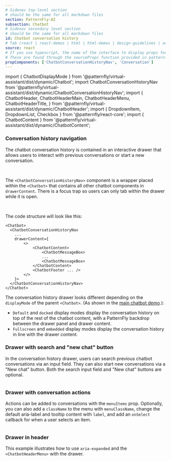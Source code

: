 ```yaml
---
# Sidenav top-level section
# should be the same for all markdown files
section: PatternFly-AI
subsection: Chatbot
# Sidenav secondary level section
# should be the same for all markdown files
id: Chatbot conversation history
# Tab (react | react-demos | html | html-demos | design-guidelines | accessibility)
source: react
# If you use typescript, the name of the interface to display props for
# These are found through the sourceProps function provided in patternfly-docs.source.js
propComponents: ['ChatbotConversationHistoryNav', 'Conversation']
---
```


import { ChatbotDisplayMode } from '@patternfly/virtual-assistant/dist/dynamic/Chatbot';
import ChatbotConversationHistoryNav from '@patternfly/virtual-assistant/dist/dynamic/ChatbotConversationHistoryNav';
import {
ChatbotHeader,
ChatbotHeaderMain,
ChatbotHeaderMenu,
ChatbotHeaderTitle,
} from '@patternfly/virtual-assistant/dist/dynamic/ChatbotHeader';
import { DropdownItem, DropdownList, Checkbox } from '@patternfly/react-core';
import { ChatbotContent } from '@patternfly/virtual-assistant/dist/dynamic/ChatbotContent';

### Conversation history navigation

The chatbot conversation history is contained in an interactive drawer that allows users to interact with previous conversations or start a new conversation.

<br />

The `<ChatbotConversationHistoryNav>` component is a wrapper placed within the `<Chatbot>` that contains all other chatbot components in `drawerContent`. There is a focus trap so users can only tab within the drawer while it is open.

<br />

The code structure will look like this:

```
<Chatbot>
  <ChatbotConversationHistoryNav
    ...
    drawerContent={
        <>
            <ChatbotContent>
                <ChatbotMessageBox>
                ...
                <ChatbotMessageBox>
            </ChatbotContent>
            <ChatbotFooter ... />
        </>
    }>
  </ChatbotConversationHistoryNav>
</Chatbot>
```

The conversation history drawer looks different depending on the `displayMode` of the parent `<Chatbot>`. (As shown in the [main chatbot demo](/patternfly-ai/chatbot/chatbot/react-demos#basic-chatbot).):

- `Default` and `docked` display modes display the conversation history on top of the rest of the chatbot content, with a PatternFly backdrop between the drawer panel and drawer content.
- `Fullscreen` and `embedded` display modes display the conversation history in line with the drawer content.

### Drawer with search and "new chat" button

In the conversation history drawer, users can search previous chatbot conversations via an input field. They can also start new conversations via a "New chat" button. Both the search input field and "New chat" buttons are optional.

```js file="./ChatbotHeaderDrawer.tsx"

```

### Drawer with conversation actions

Actions can be added to conversations with the `menuItems` prop. Optionally, you can also add a `className` to the menu with `menuClassName`, change the default aria-label and tooltip content with `label`, and add an `onSelect` callback for when a user selects an item.

```js file="./ChatbotHeaderDrawerWithActions.tsx"

```

### Drawer in header

This example illustrates how to use `aria-expanded` and the `<ChatbotHeaderMenu>` with the drawer.

```js file="./ChatbotHeaderDrawerInHeader.tsx"

```
